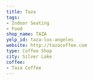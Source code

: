 ```yaml
---
title: Taza
tags:
- Indoor Seating
- Food
shop_name: TAZA
yelp_id: taza-los-angeles
website: http://tazacoffee.com
type: Coffee Shop
city: Silver Lake
coffee:
- Taza Coffee
---
```


